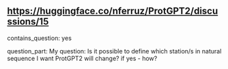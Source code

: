 ## https://huggingface.co/nferruz/ProtGPT2/discussions/15

contains_question: yes

question_part: My question:
Is it possible to define which station/s in natural sequence I want ProtGPT2 will change? if yes - how?